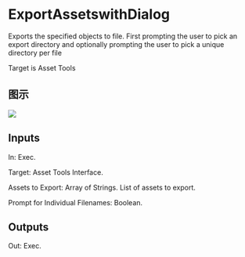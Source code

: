 # ExportAssetswithDialog

Exports the specified objects to file. First prompting the user to pick an export directory and optionally prompting the user to pick a unique directory per file

Target is Asset Tools

## 图示

![]($-20221218-18475438.png)

## Inputs

In: Exec.

Target: Asset Tools Interface.

Assets to Export: Array of Strings. List of assets to export.

Prompt for Individual Filenames: Boolean.  

## Outputs

Out: Exec.

